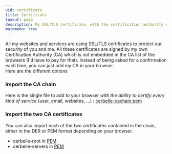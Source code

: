 ```yaml
---
uid: certificats
title: Certificats
layout: page
description: My SSL/TLS certificate, with the certification authority chain. 
mainmenu: true
---
```

<p>All my websites and services are using SSL/TLS certificates to protect our
security of you and me.  All these certificates are signed by my own
Certification Authority (CA) which is not embedded in the CA list of the
browsers (I'd have to pay for that). Instead of being asked for a confirmation
each time, you can just add my CA in your browser. <br/>
Here are the different options</p>
  
<h3>Import the CA chain</h3>

<p>Here is the single file to add to your browser <em>with the ability to
certify every kind of service</em> (user, email, websites, ...) : <a
href="{{ "/assets/pages/cerbelle-cachain.pem" | relative_url }}">cerbelle-cachain.pem</a></p>

<h3>Import the two CA certificates</h3>

<p>You can also import each of the two certificates contained in the chain,
either in the DER or PEM format depending on your browser.<br/>
    <ul>
        <li>cerbelle-root in <a href="{{ "/assets/pages/cerbelle-root.crt" | relative_url }}">PEM</a></li>
        <li>cerbelle-servers in <a href="{{ "/assets/pages/cerbelle-servers.crt" | relative_url }}">PEM</a></li>
    </ul>
</p>
